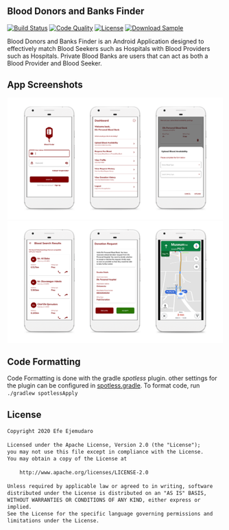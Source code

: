 ## Blood Donors and Banks Finder
[![Build Status](https://dev.azure.com/Efguydan/BloodFinder/_apis/build/status/efguydan.Blood-Donor-Blood-Bank-Finder?branchName=master)](https://dev.azure.com/Efguydan/BloodFinder/_build/latest?definitionId=1&branchName=master)
[![Code Quality](https://api.codacy.com/project/badge/Grade/a9b78dc3a59f4836ab2016bd94753914)](https://app.codacy.com/manual/efeejemudaro/Blood-Donor-Blood-Bank-Finder?utm_source=github.com&utm_medium=referral&utm_content=efguydan/Blood-Donor-Blood-Bank-Finder&utm_campaign=Badge_Grade_Dashboard)
[![License](https://img.shields.io/badge/License-Apache%202.0-blue.svg)](https://opensource.org/licenses/Apache-2.0)
[![Download Sample](https://img.shields.io/badge/Download-v1.0.0-blue.svg)](https://github.com/efguydan/Blood-Donor-Blood-Bank-Finder/raw/master/showcase/Blood%20Finder_1.0.0.apk)

Blood Donors and Banks Finder is an Android Application designed to effectively match Blood Seekers such as Hospitals with Blood Providers such as Hospitals.
Private Blood Banks are users that can act as both a Blood Provider and Blood Seeker.

## App Screenshots
![Showcase 1](https://raw.githubusercontent.com/efguydan/Blood-Donor-Blood-Bank-Finder/master/showcase/showcase_1.png)
![Showcase 2](https://raw.githubusercontent.com/efguydan/Blood-Donor-Blood-Bank-Finder/master/showcase/showcase_2.png)

## Code Formatting
Code Formatting is done with the gradle *spotless* plugin. other settings for the plugin can be configured in [spotless.gradle](spotless.gradle). To format code, run `./gradlew spotlessApply`

## License
```text
Copyright 2020 Efe Ejemudaro

Licensed under the Apache License, Version 2.0 (the "License");
you may not use this file except in compliance with the License.
You may obtain a copy of the License at

    http://www.apache.org/licenses/LICENSE-2.0

Unless required by applicable law or agreed to in writing, software
distributed under the License is distributed on an "AS IS" BASIS,
WITHOUT WARRANTIES OR CONDITIONS OF ANY KIND, either express or implied.
See the License for the specific language governing permissions and
limitations under the License.
```
